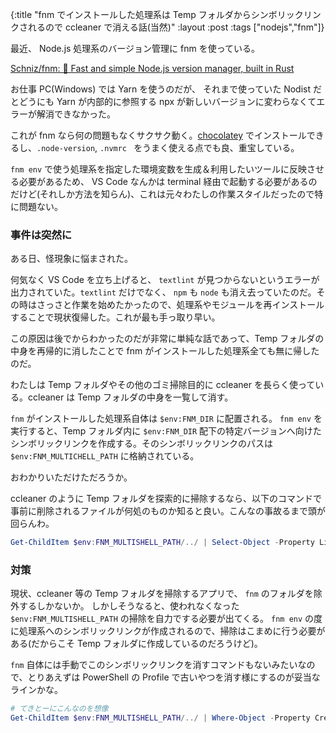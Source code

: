 {:title "fnm でインストールした処理系は Temp フォルダからシンボリックリンクされるので ccleaner で消える話(当然)"
:layout :post
:tags ["nodejs","fnm"]}

最近、 Node.js 処理系のバージョン管理に fnm を使っている。

[Schniz/fnm: 🚀 Fast and simple Node.js version manager, built in Rust](https://github.com/Schniz/fnm)

お仕事 PC(Windows) では Yarn を使うのだが、 それまで使っていた Nodist だとどうにも Yarn が内部的に参照する npx が新しいバージョンに変わらなくてエラーが解消できなかった。

これが fnm なら何の問題もなくサクサク動く。[chocolatey](https://community.chocolatey.org/packages/fnm) でインストールできるし、`.node-version`, `.nvmrc ` をうまく使える点でも良、重宝している。

`fnm env` で使う処理系を指定した環境変数を生成＆利用したいツールに反映させる必要があるため、 VS Code なんかは terminal 経由で起動する必要があるのだけど(それしか方法を知らん)、これは元々わたしの作業スタイルだったので特に問題ない。

### 事件は突然に

ある日、怪現象に悩まされた。

何気なく VS Code を立ち上げると、 `textlint` が見つからないというエラーが出力されていた。`textlint` だけでなく、 `npm` も `node` も消え去っていたのだ。その時はさっさと作業を始めたかったので、処理系やモジュールを再インストールすることで現状復帰した。これが最も手っ取り早い。

この原因は後でからわかったのだが非常に単純な話であって、Temp フォルダの中身を再帰的に消したことで fnm がインストールした処理系全ても無に帰したのだ。

わたしは Temp フォルダやその他のゴミ掃除目的に ccleaner を長らく使っている。ccleaner は Temp フォルダの中身を一覧して消す。

`fnm` がインストールした処理系自体は `$env:FNM_DIR` に配置される。
`fnm env` を実行すると、Temp フォルダ内に `$env:FNM_DIR` 配下の特定バージョンへ向けたシンボリックリンクを作成する。そのシンボリックリンクのパスは `$env:FNM_MULTICHELL_PATH` に格納されている。

おわかりいただけただろうか。

ccleaner のように Temp フォルダを探索的に掃除するなら、以下のコマンドで事前に削除されるファイルが何処のものか知ると良い。こんなの事故るまで頭が回らんわ。

```powershell
Get-ChildItem $env:FNM_MULTISHELL_PATH/../ | Select-Object -Property LinkTarget
```

### 対策

現状、ccleaner 等の Temp フォルダを掃除するアプリで、 `fnm` のフォルダを除外するしかないか。
しかしそうなると、使われなくなった `$env:FNM_MULTISHELL_PATH` の掃除を自力でする必要が出てくる。
`fnm env` の度に処理系へのシンボリックリンクが作成されるので、掃除はこまめに行う必要がある(だからこそ Temp フォルダに作成しているのだろうけど)。

`fnm` 自体には手動でこのシンボリックリンクを消すコマンドもないみたいなので、とりあえずは PowerShell の Profile で古いやつを消す様にするのが妥当なラインかな。

```powershell
# てきとーにこんなのを想像
Get-ChildItem $env:FNM_MULTISHELL_PATH/../ | Where-Object -Property CreationTime -LE (Get-Date).AddDays(-1) | Remove-Item
```
